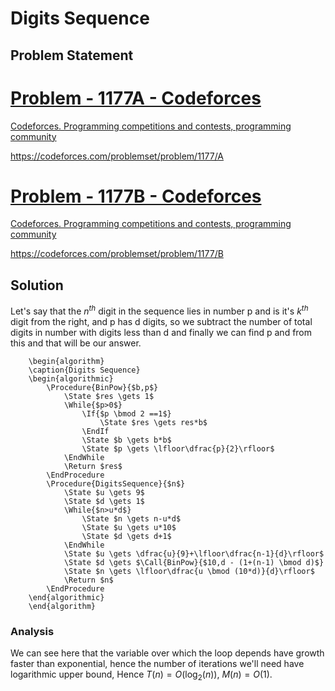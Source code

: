 # Digits Sequence
## Problem Statement
<div class="rich-link-card-container"><a class="rich-link-card" href="https://codeforces.com/problemset/problem/1177/A" target="_blank">
	<div class="rich-link-image-container">
		<div class="rich-link-image" style="background-image: url('./codeforces.png')">
	</div>
	</div>
	<div class="rich-link-card-text">
		<h1 class="rich-link-card-title">Problem - 1177A - Codeforces</h1>
		<p class="rich-link-card-description">
		Codeforces. Programming competitions and contests, programming community
		</p>
		<p class="rich-link-href">
		https://codeforces.com/problemset/problem/1177/A
		</p>
	</div>
</a></div>
<div class="rich-link-card-container"><a class="rich-link-card" href="https://codeforces.com/problemset/problem/1177/B" target="_blank">
	<div class="rich-link-image-container">
		<div class="rich-link-image" style="background-image: url('./codeforces.png')">
	</div>
	</div>
	<div class="rich-link-card-text">
		<h1 class="rich-link-card-title">Problem - 1177B - Codeforces</h1>
		<p class="rich-link-card-description">
		Codeforces. Programming competitions and contests, programming community
		</p>
		<p class="rich-link-href">
		https://codeforces.com/problemset/problem/1177/B
		</p>
	</div>
</a></div>

## Solution
Let's say that the $n^{th}$ digit in the sequence lies in number p and is it's $k^{th}$ digit from the right, and p has d digits, so we subtract the number of total digits in number with digits less than d and finally we can find p and from this and that will be our answer.
```pseudo
	\begin{algorithm}
	\caption{Digits Sequence}
	\begin{algorithmic}
		\Procedure{BinPow}{$b,p$}
			\State $res \gets 1$
			\While{$p>0$}
				\If{$p \bmod 2 ==1$}
					\State $res \gets res*b$
				\EndIf
				\State $b \gets b*b$
				\State $p \gets \lfloor\dfrac{p}{2}\rfloor$
			\EndWhile
			\Return $res$
		\EndProcedure
		\Procedure{DigitsSequence}{$n$}
			\State $u \gets 9$
			\State $d \gets 1$
			\While{$n>u*d$}
				\State $n \gets n-u*d$
				\State $u \gets u*10$
				\State $d \gets d+1$
			\EndWhile
			\State $u \gets \dfrac{u}{9}+\lfloor\dfrac{n-1}{d}\rfloor$
			\State $d \gets $\Call{BinPow}{$10,d - (1+(n-1) \bmod d)$}
			\State $n \gets \lfloor\dfrac{u \bmod (10*d)}{d}\rfloor$
			\Return $n$
		\EndProcedure
	\end{algorithmic}
	\end{algorithm}
```
### Analysis
We can see here that the variable over which the loop depends have growth faster than exponential, hence the number of iterations we'll need have logarithmic upper bound, Hence $T(n)=O(\log_{2}(n))$, $M(n)=O(1)$.